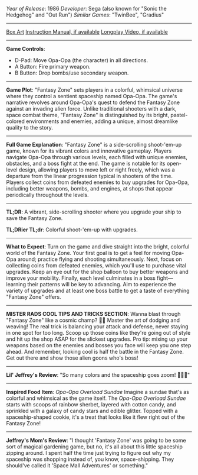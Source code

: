 *Year of Release*: 1986
*Developer*: Sega (also known for "Sonic the Hedgehog" and "Out Run")
*Similar Games*: "TwinBee", "Gradius"

---
[Box Art](https://www.google.com/search?newwindow=1&sca_esv=171a28ce0fc58a51&q=NES+Game+Box+Art+Fantasy+Zone&uds=AMwkrPvg5PKm_dNhMKTbEqnEKe3-6XxiOpNFjFnlqxFDMqlwhD6DPVRAm9-_1gPBbxy9DIo_-S5UzNiyucG_Gr6nVqbvCtLly5uEc6a3pXEPsUbauYHkPixzlqsDC7Hx8tvooks1KEQd&udm=2&sa=X&ved=2ahUKEwi1r5fThMWEAxVsGtAFHU9IDJYQtKgLegQIDBAB&biw=1536&bih=714&dpr=1.25) 
[Instruction Manual, if available](https://www.google.com/search?q=NES+Instruction+Manual+Fantasy+Zone)
[Longplay Video, if available](https://www.youtube.com/results?search_query=nes+full+longplay+Fantasy+Zone) 

- - -
**Game Controls**:
- D-Pad: Move Opa-Opa (the character) in all directions.
- A Button: Fire primary weapon.
- B Button: Drop bombs/use secondary weapon.

- - -
**Game Plot**:
"Fantasy Zone" sets players in a colorful, whimsical universe where they control a sentient spaceship named Opa-Opa. The game's narrative revolves around Opa-Opa's quest to defend the Fantasy Zone against an invading alien force. Unlike traditional shooters with a dark, space combat theme, "Fantasy Zone" is distinguished by its bright, pastel-colored environments and enemies, adding a unique, almost dreamlike quality to the story.

- - -
**Full Game Explanation**: "Fantasy Zone" is a side-scrolling shoot-'em-up game, known for its vibrant colors and innovative gameplay. Players navigate Opa-Opa through various levels, each filled with unique enemies, obstacles, and a boss fight at the end. The game is notable for its open-level design, allowing players to move left or right freely, which was a departure from the linear progression typical in shooters of the time. Players collect coins from defeated enemies to buy upgrades for Opa-Opa, including better weapons, bombs, and engines, at shops that appear periodically throughout the levels.

- - -
**TL;DR**: A vibrant, side-scrolling shooter where you upgrade your ship to save the Fantasy Zone.

**TL;DRier TL;dr**: Colorful shoot-'em-up with upgrades.

- - -
**What to Expect**: Turn on the game and dive straight into the bright, colorful world of the Fantasy Zone. Your first goal is to get a feel for moving Opa-Opa around; practice flying and shooting simultaneously. Next, focus on collecting coins from defeated enemies, which you'll use to purchase vital upgrades. Keep an eye out for the shop balloon to buy better weapons and improve your mobility. Finally, each level culminates in a boss fight—learning their patterns will be key to advancing. Aim to experience the variety of upgrades and at least one boss battle to get a taste of everything "Fantasy Zone" offers.

---

**MISTER RADS COOL TIPS AND TRICKS SECTION**: Wanna blast through "Fantasy Zone" like a cosmic champ? 🚀💥 Master the art of dodging and weaving! The real trick is balancing your attack and defense, never staying in one spot for too long. Scoop up those coins like they're going out of style and hit up the shop ASAP for the slickest upgrades. Pro tip: mixing up your weapons based on the enemies and bosses you face will keep you one step ahead. And remember, looking cool is half the battle in the Fantasy Zone. Get out there and show those alien goons who's boss!

---
**Lil' Jeffrey's Review**: "So many colors and the spaceship goes zoom! 🌈🚀😍"

---
**Inspired Food Item**: *Opa-Opa Overload Sundae*
Imagine a sundae that's as colorful and whimsical as the game itself. The *Opa-Opa Overload Sundae* starts with scoops of rainbow sherbet, layered with cotton candy, and sprinkled with a galaxy of candy stars and edible glitter. Topped with a spaceship-shaped cookie, it's a treat that looks like it flew right out of the Fantasy Zone!

---

**Jeffrey's Mom's Review**: "I thought 'Fantasy Zone' was going to be some sort of magical gardening game, but no, it's all about this little spaceship zipping around. I spent half the time just trying to figure out why my spaceship was shopping instead of, you know, space-shipping. They should've called it 'Space Mall Adventures' or something."